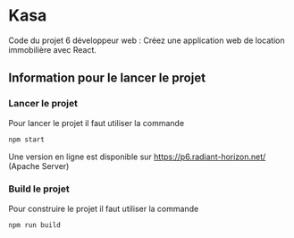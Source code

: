 # Kasa

Code du projet 6 développeur web : Créez une application web de location immobilière avec React.

## Information pour le lancer le projet

### Lancer le projet

Pour lancer le projet il faut utiliser la commande

```bash
npm start
```

Une version en ligne est disponible sur https://p6.radiant-horizon.net/ (Apache Server)

### Build le projet

Pour construire le projet il faut utiliser la commande

```bash
npm run build
```
